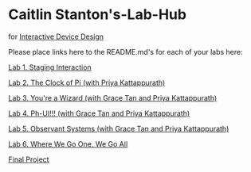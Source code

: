 # Caitlin Stanton's-Lab-Hub

for [Interactive Device Design](https://github.com/FAR-Lab/Developing-and-Designing-Interactive-Devices/)

Please place links here to the README.md's for each of your labs here:

[Lab 1. Staging Interaction](https://github.com/caitlinstanton/Interactive-Lab-Hub/tree/Spring2021/Lab%201)

[Lab 2. The Clock of Pi (with Priya Kattappurath)](https://github.com/caitlinstanton/Interactive-Lab-Hub/tree/Spring2021/Lab%202)

[Lab 3. You're a Wizard (with Grace Tan and Priya Kattappurath)](https://github.com/caitlinstanton/Interactive-Lab-Hub/blob/Spring2021/Lab%203/README.md)

[Lab 4. Ph-UI!!! (with Grace Tan and Priya Kattappurath)](Lab%204/)

[Lab 5. Observant Systems (with Grace Tan and Priya Kattappurath)](Lab%205/)

[Lab 6. Where We Go One, We Go All](Lab%206/)

[Final Project](Final%20Project/)
